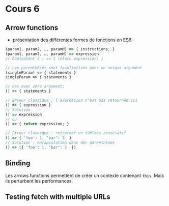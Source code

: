 # Cours 6

## Arrow functions

- présentation des différentes formes de fonctions en ES6.

```javascript
(param1, param2, …, paramN) => { instructions; } 
(param1, param2, …, paramN) => expression
// équivalent à : => { return expression; }

// Les parenthèses sont facultatives pour un unique argument
(singleParam) => { statements }
singleParam => { statements }

// Cas avec zéro argument;
() => { statements }

// Erreur classique : l'expression n'est pas retournée ici
() => { expression }
// Solution
() => expression
// ou
() => { return expression; }

// Erreur classique : retourner un tableau associatif
() => { 'foo': 1, "bar": 2  }
// Solution : encapsulation dans des parenthèses
() => ({ 'foo': 1, "bar": 2  })
```

## Binding

Les arrows functions permettent de créer un contexte contenant `this`. Mais ils perturbent les performances.

## Testing fetch with multiple URLs
